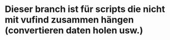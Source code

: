 # Dieser branch ist für scripts die nicht mit vufind zusammen hängen (convertieren daten holen usw.)
